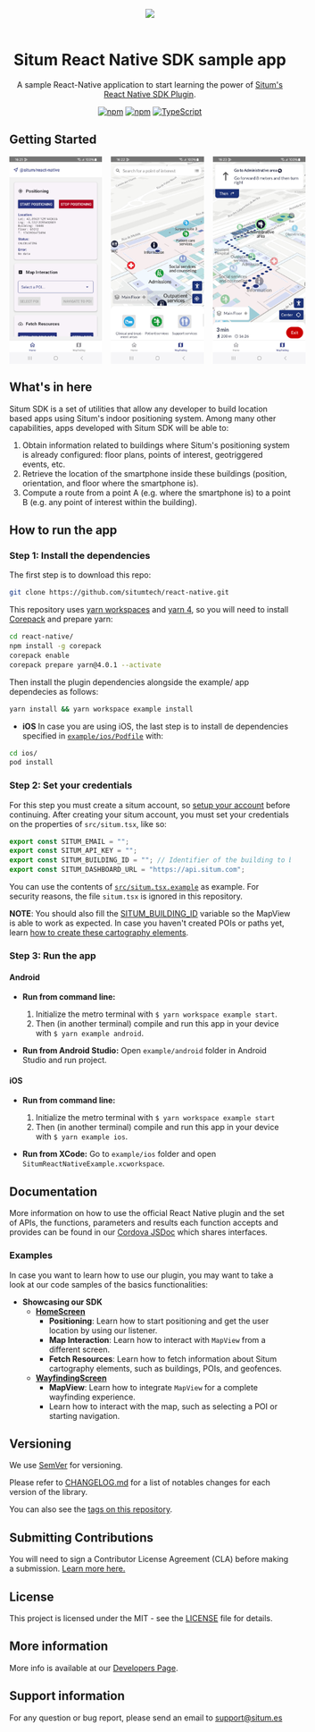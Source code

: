<p align="center"> <img width="233" src="https://situm.com/wp-content/themes/situm/img/logo-situm.svg" style="margin-bottom:1rem" /> <h1 align="center">Situm React Native SDK sample app</h1> </p>

<div align="center" style="text-align:center">

A sample React-Native application to start learning the power of [Situm's React Native SDK Plugin](../README.md).

</div>

<div align="center" style="text-align:center">

[![npm](https://img.shields.io/npm/dm/react-native-situm-plugin.svg)](https://www.npmjs.com/package/react-native-situm-plugin) [![npm](https://img.shields.io/npm/v/react-native-situm-plugin.svg)](https://www.npmjs.com/package/react-native-situm-plugin) [![TypeScript](https://badges.frapsoft.com/typescript/code/typescript.svg?v=101)](https://github.com/ellerbrock/typescript-badges/)

</div>

## Getting Started

<div align="center" style="display: flex; gap: 1rem;">
    <img src="./docs/assets/home_preview.jpg" width="33%" alt="home_preview">
    <img src="./docs/assets/map_preview.jpg" width="33%" alt="map_preview">
    <img src="./docs/assets/navigation_preview.jpg" width="33%" alt="navigation_preview">
</div>

## What's in here <a name="whatsinhere"/>

Situm SDK is a set of utilities that allow any developer to build location based apps using Situm's indoor positioning system.
Among many other capabilities, apps developed with Situm SDK will be able to:

1. Obtain information related to buildings where Situm's positioning system is already configured:
   floor plans, points of interest, geotriggered events, etc.
2. Retrieve the location of the smartphone inside these buildings (position, orientation, and floor
   where the smartphone is).
3. Compute a route from a point A (e.g. where the smartphone is) to a point B (e.g. any point of
   interest within the building).

## How to run the app <a name="howtorun"/>

### Step 1: Install the dependencies <a name="dependencies"/>

The first step is to download this repo:

```bash
git clone https://github.com/situmtech/react-native.git
```

This repository uses [yarn workspaces](https://yarnpkg.com/features/workspaces) and [yarn 4](https://yarnpkg.com/blog/release/4.0), so you will need to install [Corepack](https://github.com/nodejs/corepack#readme) and prepare yarn:

```bash
cd react-native/
npm install -g corepack
corepack enable
corepack prepare yarn@4.0.1 --activate
```

Then install the plugin dependencies alongside the example/ app dependecies as follows:

```bash
yarn install && yarn workspace example install
```

- **iOS**
  In case you are using iOS, the last step is to install de dependencies specified in [`example/ios/Podfile`](./ios/Podfile) with:

```bash
cd ios/
pod install
```

### Step 2: Set your credentials <a name="config"/>

For this step you must create a situm account, so [setup your account](../README.md#setup-your-account) before continuing.
After creating your situm account, you must set your credentials on the properties of `src/situm.tsx`, like so:

```js
export const SITUM_EMAIL = "";
export const SITUM_API_KEY = "";
export const SITUM_BUILDING_ID = ""; // Identifier of the building to be loaded using MapView.
export const SITUM_DASHBOARD_URL = "https://api.situm.com";
```

You can use the contents of [`src/situm.tsx.example`](./src/situm.tsx.example) as example.
For security reasons, the file `situm.tsx` is ignored in this repository.

**NOTE**: You should also fill the [SITUM_BUILDING_ID](https://situm.com/docs/sdk-cartography/#building-identifier) variable so the MapView is able to work as expected. In case you haven't created POIs or paths yet, learn [how to create these cartography elements](https://situm.com/docs/sdk-cartography/#sdk-a-basic-complete-cartography-example).

### Step 3: Run the app <a name="runapplication"></a>

#### Android

- **Run from command line:**

  1. Initialize the metro terminal with `$ yarn workspace example start`.
  2. Then (in another terminal) compile and run this app in your device with `$ yarn example android`.

- **Run from Android Studio:** Open `example/android` folder in Android Studio and run project.

#### iOS

- **Run from command line:**

  1. Initialize the metro terminal with `$ yarn workspace example start`
  2. Then (in another terminal) compile and run this app in your device with `$ yarn example ios`.

- **Run from XCode:** Go to `example/ios` folder and open `SitumReactNativeExample.xcworkspace`.

## Documentation <a name="documentation"/>

More information on how to use the official React Native plugin and the set of APIs, the functions, parameters and results each function accepts and provides can be found in our [Cordova JSDoc](https://developers.situm.com/sdk_documentation/cordova/jsdoc/latest/situm) which shares interfaces.

### Examples

In case you want to learn how to use our plugin, you may want to take a look at our code samples of the basics functionalities:

- **Showcasing our SDK**
  - [**HomeScreen**](./src/screens/HomeScreen.tsx)
    - **Positioning**: Learn how to start positioning and get the user location by using our listener.
    - **Map Interaction**: Learn how to interact with `MapView` from a different screen.
    - **Fetch Resources**: Learn how to fetch information about Situm cartography elements, such as buildings, POIs, and geofences.
  - [**WayfindingScreen**](./src/screens/WayfindingScreen.tsx)
    - **MapView**: Learn how to integrate `MapView` for a complete wayfinding experience.
    - Learn how to interact with the map, such as selecting a POI or starting navigation.

## Versioning

We use [SemVer](http://semver.org/) for versioning.

Please refer to [CHANGELOG.md](../CHANGELOG.md) for a list of notables changes for each version of the library.

You can also see the [tags on this repository](https://github.com/situmtech/situm-react-native-plugin/tags).

## Submitting Contributions <a name="contributions"/>

You will need to sign a Contributor License Agreement (CLA) before making a submission. [Learn more here.](https://situm.com/contributions/)

## License

This project is licensed under the MIT - see the [LICENSE](../LICENSE) file for details.

## More information <a name="more-info"/>

More info is available at our [Developers Page](https://situm.com/docs/01-introduction/).

## Support information <a name="support"/>

For any question or bug report, please send an email to [support@situm.es](mailto:support@situm.es)
